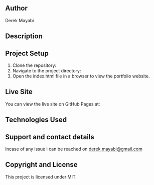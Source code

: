 ## Author
Derek Mayabi

## Description

## Project Setup
1. Clone the repository: 
2. Navigate to the project directory: 
3. Open the index.html file in a browser to view the portfolio website.

## Live Site
You can view the live site on GitHub Pages at: 

## Technologies Used

## Support and contact details
Incase of any issue i can be reached on derek.mayabi@gmail.com


## Copyright and License

This project is licensed under MIT.
